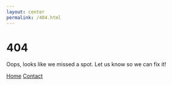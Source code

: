 ```yaml
---
layout: center
permalink: /404.html
---
```


# 404

Oops, looks like we missed a spot. Let us know so we can fix it!

<div class="mt3">
  <a href="{{ site.baseurl }}/" class="button button-blue button-big">Home</a>
  <a href="{{ site.baseurl }}/contact/" class="button button-blue button-big">Contact</a>
</div>
